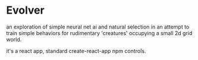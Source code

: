 # Evolver

an exploration of simple neural net ai and natural selection in an attempt to train simple behaviors 
for rudimentary 'creatures' occupying a small 2d grid world.

it's a react app, standard create-react-app npm controls.